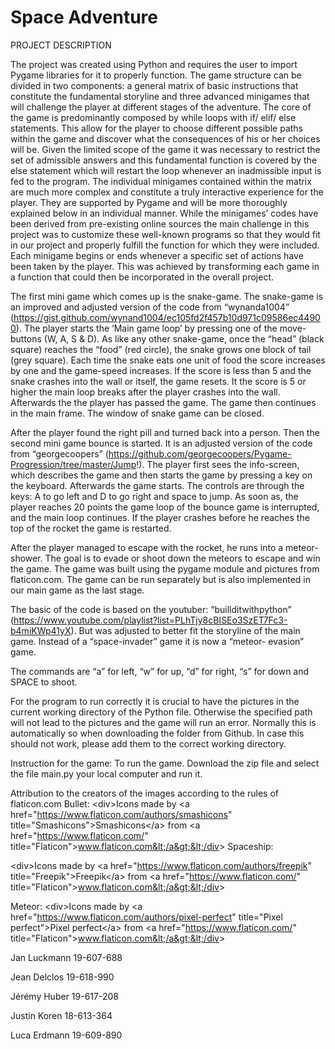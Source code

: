 # Space Adventure


PROJECT DESCRIPTION

The project was created using Python and requires the user to import Pygame libraries for it to properly function. The game structure can be divided in two components: a general matrix of basic instructions that constitute the fundamental storyline and three advanced minigames that will challenge the player at different stages of the adventure. The core of the game is predominantly composed by while loops with if/ elif/ else statements. This allow for the player to choose different possible paths within the game and discover what the consequences of his or her choices will be. Given the limited scope of the game it was necessary to restrict the set of admissible answers and this fundamental function is covered by the else statement which will restart the loop whenever an inadmissible input is fed to the program. The individual minigames contained within the matrix are much more complex and constitute a truly interactive experience for the player. They are supported by Pygame and will be more thoroughly explained below in an individual manner. While the minigames’ codes have been derived from pre-existing online sources the main challenge in this project was to customize these well-known programs so that they would fit in our project and properly fulfill the function for which they were included. Each minigame begins or ends whenever a specific set of actions have been taken by the player. This was achieved by transforming each game in a function that could then be incorporated in the overall project.

The first mini game which comes up is the snake-game. 
The snake-game is an improved and adjusted version of the code from “wynanda1004” (https://gist.github.com/wynand1004/ec105fd2f457b10d971c09586ec44900). The player starts the ‘Main game loop’ by pressing one of the move-buttons (W, A, S & D). As like any other snake-game, once the “head” (black square) reaches the “food” (red circle), the snake grows one block of tail (grey square). Each time the snake eats one unit of food the score increases by one and the game-speed increases. If the score is less than 5 and the snake crashes into the wall or itself, the game resets. It the score is 5 or higher the main loop breaks after the player crashes into the wall. Afterwards the the player has passed the game. The game then continues in the main frame. The window of snake game can be closed.

After the player found the right pill and turned back into a person. Then the second mini game bounce is started. It is an adjusted version of the code from “georgecoopers” (https://github.com/georgecoopers/Pygame-Progression/tree/master/Jump!). The player first sees the info-screen, which describes the game and then starts the game by pressing a key on the keyboard. Afterwards the game starts. The controls are through the keys: A to go left and D to go right and space to jump. As soon as, the player reaches 20 points the game loop of the bounce game is interrupted, and the main loop continues. If the player crashes before he reaches the top of the rocket the game is restarted. 


After the player managed to escape with the rocket, he runs into a meteor-shower. The goal is to evade or shoot down the meteors to escape and win the game. The game was built using the pygame module and pictures from flaticon.com. The game can be run separately but is also implemented in our main game as the last stage. 

The basic of the code is based on the youtuber: “buillditwithpython” (https://www.youtube.com/playlist?list=PLhTjy8cBISEo3SzET7Fc3-b4miKWp41yX). But was adjusted to better fit the storyline of the main game. Instead of a “space-invader” game it is now a “meteor- evasion” game.

The commands are “a” for left, “w” for up, “d” for right, “s” for down and SPACE to shoot.

For the program to run correctly it is crucial to have the pictures in the current working directory of the Python file. Otherwise the specified path will not lead to the pictures and the game will run an error. Normally this is automatically so when downloading the folder from Github. In case this should not work, please add them to the correct working directory.

Instruction for the game: 
To run the game. Download the zip file and select the file main.py your local computer and run it. 



Attribution to the creators of the images according to the rules of flaticon.com
Bullet:
&lt;div&gt;Icons made by &lt;a href=&quot;https://www.flaticon.com/authors/smashicons&quot;
title=&quot;Smashicons&quot;&gt;Smashicons&lt;/a&gt; from &lt;a href=&quot;https://www.flaticon.com/&quot;
title=&quot;Flaticon&quot;&gt;www.flaticon.com&lt;/a&gt;&lt;/div&gt;
Spaceship:

&lt;div&gt;Icons made by &lt;a href=&quot;https://www.flaticon.com/authors/freepik&quot;
title=&quot;Freepik&quot;&gt;Freepik&lt;/a&gt; from &lt;a href=&quot;https://www.flaticon.com/&quot;
title=&quot;Flaticon&quot;&gt;www.flaticon.com&lt;/a&gt;&lt;/div&gt;

Meteor:
&lt;div&gt;Icons made by &lt;a href=&quot;https://www.flaticon.com/authors/pixel-perfect&quot; title=&quot;Pixel
perfect&quot;&gt;Pixel perfect&lt;/a&gt; from &lt;a href=&quot;https://www.flaticon.com/&quot;
title=&quot;Flaticon&quot;&gt;www.flaticon.com&lt;/a&gt;&lt;/div&gt;



Jan Luckmann						19-607-688

Jean Delclos						19-618-990

Jérémy Huber						19-617-208

Justin Koren						18-613-364

Luca Erdmann						19-609-890






